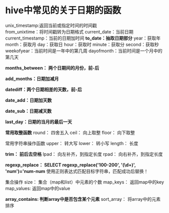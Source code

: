 # hive中常见的关于日期的函数

unix_timestamp:返回当前或指定时间的时间戳	
from_unixtime：将时间戳转为日期格式
current_date：当前日期
current_timestamp：当前的日期加时间
**to_date：抽取日期部分**
year：获取年
month：获取月
day：获取日
hour：获取时
minute：获取分
second：获取秒
weekofyear：当前时间是一年中的第几周
dayofmonth：当前时间是一个月中的第几天

**months_between： 两个日期间的月份，前-后**

**add_months：日期加减月**

**datediff：两个日期相差的天数，前-后**

**date_add：日期加天数**

**date_sub：日期减天数**

**last_day：日期的当月的最后一天**

**常用取整函数**
round： 四舍五入
ceil：  向上取整
floor： 向下取整

常用字符串操作函数
upper： 转大写
lower： 转小写
length： 长度

**trim：  前后去空格**
lpad： 向左补齐，到指定长度
rpad：  向右补齐，到指定长度

**regexp_replace： SELECT regexp_replace('100-200', '(\d+)', 'num')='num-num**
使用正则表达式匹配目标字符串，匹配成功后替换！

集合操作
size： 集合（map和list）中元素的个数
map_keys： 返回map中的key
map_values: 返回map中的value

**array_contains: 判断array中是否包含某个元素**
sort_array： 将array中的元素排序